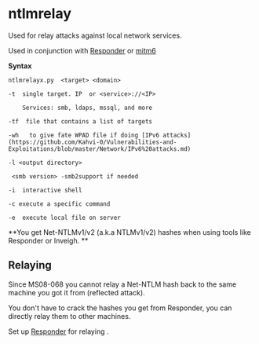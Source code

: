 # ntlmrelay

Used for relay attacks against local network services. 

Used in conjunction with [Responder](https://github.com/Kahvi-0/Tools-and-Concepts/blob/master/Network/Responder.md) or [mitm6](https://github.com/fox-it/mitm6/) 

 **Syntax**
 
    ntlmrelayx.py  <target> <domain>
    
    -t  single target. IP  or <service>://<IP>
    
        Services: smb, ldaps, mssql, and more
    
    -tf  file that contains a list of targets
    
    -wh   to give fate WPAD file if doing [IPv6 attacks](https://github.com/Kahvi-0/Vulnerabilities-and-Exploitations/blob/master/Network/IPv6%20attacks.md)
    
    -l <output directory>
    
     <smb version> -smb2support if needed
  
    -i  interactive shell
  
    -c execute a specific command
  
    -e  execute local file on server

 
  
 **You get Net-NTLMv1/v2 (a.k.a NTLMv1/v2) hashes when using tools like Responder or Inveigh. **
 
 ## Relaying 
 
 Since MS08-068 you cannot relay a Net-NTLM hash back to the same machine you got it from (reflected attack).
 
 You don't have to crack the hashes you get from Responder, you can directly relay them to other machines.
 
 Set up [Responder](https://github.com/Kahvi-0/Tools-and-Concepts/blob/master/Network/Responder.md) for relaying .
  
  
  
  
  
  
  
